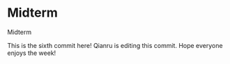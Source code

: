 # Midterm
Midterm

This is the sixth commit here! 
Qianru is editing this commit. 
Hope everyone enjoys the week! 
